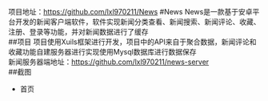 项目地址：https://github.com/lxl970211/News
#News
News是一款基于安卓平台开发的新闻客户端软件，软件实现新闻分类查看、新闻搜索、新闻评论、收藏、注册、登录等功能，并对新闻数据进行了缓存<br>
##项目
项目使用Xuils框架进行开发，项目中的API来自于聚合数据，新闻评论和收藏功能自建服务器进行实现使用Mysql数据库进行数据保存<br>
新闻服务器端地址：https://github.com/lxl970211/news-server<br>
##截图
* 首页

